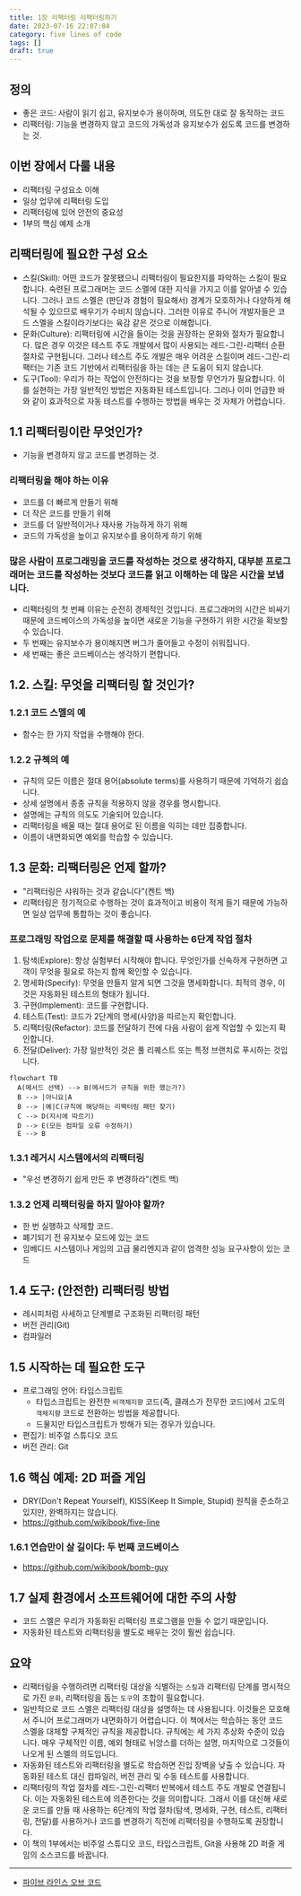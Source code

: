 ```yaml
---
title: 1장 리팩터링 리팩터링하기
date: 2023-07-16 22:07:84
category: five lines of code
tags: []
draft: true
---
```


## 정의

- 좋은 코드: 사람이 읽기 쉽고, 유지보수가 용이하며, 의도한 대로 잘 동작하는 코드
- 리팩터링: 기능을 변경하지 않고 코드의 가독성과 유지보수가 쉽도록 코드를 변경하는 것.

## 이번 장에서 다룰 내용

- 리팩터링 구성요소 이해
- 일상 업무에 리팩터링 도입
- 리팩터링에 있어 안전의 중요성
- 1부의 핵심 예제 소개

## 리팩터링에 필요한 구성 요소

- 스킬(Skill): 어떤 코드가 잘못됐으니 리팩터링이 필요한지를 파악하는 스킬이 필요합니다. 숙련된 프로그래머는 코드 스멜에 대한 지식을 가지고 이를 알아낼 수 있습니다. 그러나 코드 스멜은 (판단과 경험이 필요해서) 경계가 모호하거나 다양하게 해석될 수 있으므로 배우기가 수비지 않습니다. 그러한 이유로 주니어 개발자들은 코드 스멜을 스킬이라기보다는 육감 같은 것으로 이해합니다.
- 문화(Culture): 리팩터링에 시간을 들이는 것을 권장하는 문화와 절차가 필요합니다. 많은 경우 이것은 테스트 주도 개발에서 많이 사용되는 레드-그린-리팩터 순환 절차로 구현됩니다. 그러나 테스트 주도 개발은 매우 어려운 스킬이며 레드-그린-리팩터는 기존 코드 기반에서 리팩터링을 하는 데는 큰 도움이 되지 않습니다.
- 도구(Tool): 우리가 하는 작업이 안전하다는 것을 보장할 무언가가 필요합니다. 이를 실현하는 가장 일반적인 방법은 자동화된 테스트입니다. 그러나 이미 언급한 바와 같이 효과적으로 자동 테스트를 수행하는 방법을 배우는 것 자체가 어렵습니다.

## 1.1 리팩터링이란 무엇인가?

- 기능을 변경하지 않고 코드를 변경하는 것.

### 리팩터링을 해야 하는 이유

- 코드를 더 빠르게 만들기 위해
- 더 작은 코드를 만들기 위해
- 코드를 더 일반적이거나 재사용 가능하게 하기 위해
- 코드의 가독성을 높이고 유지보수를 용이하게 하기 위해

### 많은 사람이 프로그래밍을 코드를 작성하는 것으로 생각하지, 대부분 프로그래머는 코드를 작성하는 것보다 코드를 읽고 이해하는 데 많은 시간을 보냅니다.

- 리팩터링의 첫 번째 이유는 순전히 경제적인 것입니다. 프로그래머의 시간은 비싸기 때문에 코드베이스의 가독성을 높이면 새로운 기능을 구현하기 위한 시간을 확보할 수 있습니다.
- 두 번째는 유지보수가 용이해지면 버그가 줄어들고 수정이 쉬워집니다.
- 세 번째는 좋은 코드베이스는 생각하기 편합니다.

## 1.2. 스킬: 무엇을 리팩터링 할 것인가?

### 1.2.1 코드 스멜의 예

- 함수는 한 가지 작업을 수행해야 한다.

### 1.2.2 규첵의 예

- 규칙의 모든 이름은 절대 용어(absolute terms)를 사용하기 때문에 기억하기 쉽습니다.
- 상세 설명에서 종종 규칙을 적용하지 않을 경우를 명시합니다.
- 설명에는 규칙의 의도도 기술되어 있습니다.
- 리팩터링을 배울 때는 절대 용어로 된 이름을 익히는 데만 집중합니다.
- 이름이 내면화되면 예외를 학습할 수 있습니다.

## 1.3 문화: 리팩터링은 언제 할까?

- "리팩터링은 샤워하는 것과 같습니다"(켄트 백)
- 리팩터링은 정기적으로 수행하는 것이 효과적이고 비용이 적게 들기 때문에 가능하면 일상 업무에 통합하는 것이 좋습니다.

### 프로그래밍 작업으로 문제를 해결할 때 사용하는 6단계 작업 절차

1. 탐색(Explore): 항상 실험부터 시작해야 합니다. 무엇인가를 신속하게 구현하면 고객이 무엇을 필요로 하는지 함께 확인할 수 있습니다.
2. 명세화(Specify): 무엇을 만들지 알게 되면 그것을 명세화합니다. 최적의 경우, 이것은 자동화된 테스트의 형태가 됩니다.
3. 구현(Implement): 코드를 구현합니다.
4. 테스트(Test): 코드가 2단계의 명세(사양)을 따르는지 확인합니다.
5. 리팩터링(Refactor): 코드를 전달하기 전에 다음 사람이 쉽게 작업할 수 있는지 확인합니다.
6. 전달(Deliver): 가장 일반적인 것은 풀 리퀘스트 또는 특정 브랜치로 푸시하는 것입니다.

```mermaid
flowchart TB
  A(메서드 선택) --> B(메서드가 규칙을 위한 했는가?)
  B --> |아니요|A
  B --> |예|C(규칙에 해당하는 리팩터링 패턴 찾기)
  C --> D(지시에 따르기)
  D --> E(모든 컴파일 오류 수정하기)
  E --> B
```

### 1.3.1 레거시 시스템에서의 리팩터링

- "우선 변경하기 쉽게 만든 후 변경하라"(켄트 백)

### 1.3.2 언제 리팩터링을 하지 말아야 할까?

- 한 번 실행하고 삭제할 코드.
- 폐기되기 전 유지보수 모드에 있는 코드
- 임베디드 시스템이나 게임의 고급 물리엔지과 같이 엄격한 성능 요구사항이 있는 코드

## 1.4 도구: (안전한) 리팩터링 방법

- 레시피처럼 사세하고 단계별로 구조화된 리팩터링 패턴
- 버전 관리(Git)
- 컴파일러

## 1.5 시작하는 데 필요한 도구

- 프로그래밍 언어: 타입스크립트
  - 타입스크립트는 완전한 `비객체지향` 코드(즉, 클래스가 전무한 코드)에서 고도의 `객체지향` 코드로 전환하는 방법을 제공합니다.
  - 드물지만 타입스크립트가 방해가 되는 경우가 있습니다.
- 편집기: 비주얼 스튜디오 코드
- 버전 관리: Git

## 1.6 핵심 예제: 2D 퍼즐 게임

- DRY(Don't Repeat Yourself), KISS(Keep It Simple, Stupid) 원칙을 준소하고 있지만, 완벽하지는 않습니다.
- https://github.com/wikibook/five-line

### 1.6.1 연습만이 살 길이다: 두 번째 코드베이스

- https://github.com/wikibook/bomb-guy

## 1.7 실제 환경에서 소프트웨어에 대한 주의 사항

- 코드 스멜은 우리가 자동화된 리팩터링 프로그램을 만들 수 없기 때문입니다.
- 자동화된 테스트와 리팩터링을 별도로 배우는 것이 훨씬 쉽습니다.

## 요약

- 리팩터링을 수행하려면 리팩터링 대상을 식별하는 `스킬`과 리팩터링 단계를 명시적으로 가진 `문화`, 리팩터링을 돕는 `도구`의 조합이 필요합니다.
- 일반적으로 코드 스멜은 리팩터링 대상을 설명하는 데 사용됩니다. 이것들은 모호해서 주니어 프로그래머가 내면화하기 어렵습니다. 이 책에서는 학습하는 동안 코드 스멜을 대체할 구체적인 규칙을 제공합니다. 규칙에는 세 가지 추상화 수준이 있습니다. 매우 구체적인 이름, 예외 형태로 뉘앙스를 더하는 설명, 마지막으로 그것들이 나오게 된 스멜의 의도입니다.
- 자동화된 테스트와 리팩터링을 별도로 학습하면 진입 장벽을 낮출 수 있습니다. 자동화된 테스트 대신 컴파일러, 버전 관리 및 수동 테스트를 사용합니다.
- 리팩터링의 작업 절차를 레드-그린-리팩터 반복에서 테스트 주도 개발로 연결됩니다. 이는 자동화된 테스트에 의존한다는 것을 의미합니다. 그래서 이를 대신해 새로운 코드를 만들 때 사용하는 6단계의 작업 절차(탐색, 명세화, 구현, 테스트, 리팩터링, 전달)를 사용하거나 코드를 변경하기 직전에 리팩터링을 수행하도록 권장합니다.
- 이 책의 1부에서는 비주얼 스튜디오 코드, 타입스크립트, Git을 사용해 2D 퍼즐 게임의 소스코드를 바꿉니다.

---

- [파이브 라인스 오브 코드](https://product.kyobobook.co.kr/detail/S000200661796)
